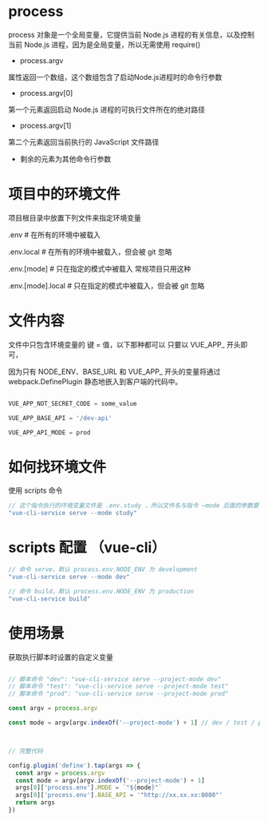# process

process 对象是一个全局变量，它提供当前 Node.js 进程的有关信息，以及控制当前 Node.js 进程，因为是全局变量，所以无需使用 require()


- process.argv

属性返回一个数组，这个数组包含了启动Node.js进程时的命令行参数

- process.argv[0]

第一个元素返回启动 Node.js 进程的可执行文件所在的绝对路径

- process.argv[1]

第二个元素返回当前执行的 JavaScript 文件路径

- 剩余的元素为其他命令行参数




# 项目中的环境文件

项目根目录中放置下列文件来指定环境变量

 .env                # 在所有的环境中被载入

 .env.local          # 在所有的环境中被载入，但会被 git 忽略

 .env.[mode]         # 只在指定的模式中被载入 常规项目只用这种 

 .env.[mode].local   # 只在指定的模式中被载入，但会被 git 忽略


# 文件内容

文件中只包含环境变量的 键 = 值，以下那种都可以 只要以 VUE_APP_ 开头即可，

因为只有 NODE_ENV、BASE_URL 和 VUE_APP_ 开头的变量将通过 webpack.DefinePlugin 静态地嵌入到客户端的代码中。

```js

VUE_APP_NOT_SECRET_CODE = some_value

VUE_APP_BASE_API = '/dev-api'

VUE_APP_API_MODE = prod

```
# 如何找环境文件

使用 scripts 命令

```js
// 这个指令执行的环境变量文件是 .env.study ，所以文件名与指令 –mode 后面的参数要一致，这样指令才能成功找到源文件，去提取里面写的环境变量
"vue-cli-service serve --mode study" 
```

# scripts 配置 （vue-cli）

```js
// 命令 serve，默认 process.env.NODE_ENV 为 development
"vue-cli-service serve --mode dev"

// 命令 build，默认 process.env.NODE_ENV 为 production
"vue-cli-service build"
```



# 使用场景

获取执行脚本时设置的自定义变量

```js

// 脚本命令 "dev": "vue-cli-service serve --project-mode dev"
// 脚本命令 "test": "vue-cli-service serve --project-mode test"
// 脚本命令 "prod": "vue-cli-service serve --project-mode prod"

const argv = process.argv

const mode = argv[argv.indexOf('--project-mode') + 1] // dev / test / prod



// 完整代码

config.plugin('define').tap(args => {
  const argv = process.argv
  const mode = argv[argv.indexOf('--project-mode') + 1]
  args[0]['process.env'].MODE = `"${mode}"`
  args[0]['process.env'].BASE_API = '"http://xx.xx.xx:8000"'
  return args
})
```